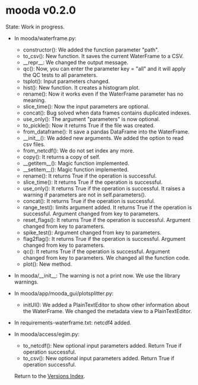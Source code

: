 # mooda v0.2.0

State: Work in progress.

* In mooda/waterframe.py:
  * constructor(): We added the function parameter "path".
  * to_csv(): New function. It saves the current WaterFrame to a CSV.
  * \_\_repr\_\_: We changed the output message.
  * qc(): Now, you can enter the parameter key = "all" and it will apply the QC tests to all parameters.
  * tsplot(): Input parameters changed.
  * hist(): New function. It creates a histogram plot.
  * rename(): Now it works even if the WaterFrame parameter has no meaning.
  * slice_time(): Now the input parameters are optional.
  * concat(): Bug solved when data frames contains duplicated indexes.
  * use_only(): The argument "parameters" is now optional.
  * to_pickle(): Now it returns True if the file was created.
  * from_dataframe(): It save a pandas DataFrame into the WaterFrame.
  * \_\_init\_\_(): We added new arguments. We added the option to read csv files.
  * from_netcdf(): We do not set index any more.
  * copy(): It returns a copy of self.
  * \_\_getitem\_\_(): Magic function implemented.
  * \_\_setitem\_\_(): Magic function implemented.
  * rename(): It returns True if the operation is successful.
  * slice_time(): It returns True if the operation is successful.
  * use_only(): It returns True if the operation is successful. It raises a warning if parameters are not in self.parameters().
  * concat(): It returns True if the operation is successful.
  * range_test(): limits argument added. It returns True if the operation is successful. Argument changed from key to parameters.
  * reset_flags(): It returns True if the operation is successful. Argument changed from key to parameters.
  * spike_test(): Argument changed from key to parameters.
  * flag2flag(): It returns True if the operation is successful. Argument changed from key to parameters.
  * qc(): It returns True if the operation is successful. Argument changed from key to parameters. We changed all the function code.
  * plot(): New method.
* In mooda/\_\_init\_\_: The warning is not a print now. We use the library warnings.
* In mooda/app/mooda_gui/plotsplitter.py:
  * initUI(): We added a PlainTextEditor to show other information about the WaterFrame. We changed the metadata view to a PlainTextEditor.
* In requirements-waterframe.txt: netcdf4 added.
* In mooda/access/egim.py:
  * to_netcdf(): New optional input parameters added. Return True if operation successful.
  * to_csv(): New optional input parameters added. Return True if operation successful.
  
  Return to the [Versions Index](index_versions.md).
  